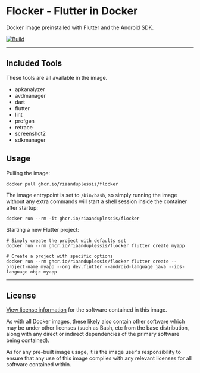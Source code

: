 # Flocker - Flutter in Docker

Docker image preinstalled with Flutter and the Android SDK.

[![Build](https://github.com/riaanduplessis/flutter-image/actions/workflows/build-push.yml/badge.svg)](https://github.com/riaanduplessis/flutter-image/actions/workflows/build-push.yml)

---

## Included Tools

These tools are all available in the image.

- apkanalyzer
- avdmanager
- dart
- flutter
- lint
- profgen
- retrace
- screenshot2
- sdkmanager

## Usage

Pulling the image:

```shell
docker pull ghcr.io/riaanduplessis/flocker
```

The image entrypoint is set to `/bin/bash`, so simply running the image
without any extra commands will start a shell session inside the container after startup:

```shell
docker run --rm -it ghcr.io/riaanduplessis/flocker
```

Starting a new Flutter project:

```shell
# Simply create the project with defaults set
docker run --rm ghcr.io/riaanduplessis/flocker flutter create myapp

# Create a project with specific options
docker run --rm ghcr.io/riaanduplessis/flocker flutter create --project-name myapp --org dev.flutter --android-language java --ios-language objc myapp
```

---

## License

[View license information](https://github.com/flutter/flutter/blob/master/LICENSE) for the software contained in this image.

As with all Docker images, these likely also contain other software which may be under other licenses (such as Bash, etc from the base distribution, along with any direct or indirect dependencies of the primary software being contained).

As for any pre-built image usage, it is the image user's responsibility to ensure that any use of this image complies with any relevant licenses for all software contained within.
